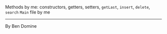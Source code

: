Methods by me: constructors, getters, setters, `getLast`, `insert`, `delete`, `search`
`Main` file by me

---
By Ben Domine
